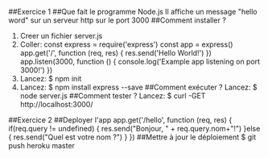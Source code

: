 
##Exercice 1
##Que fait le programme Node.js
Il affiche un message "hello word" sur un serveur http sur le port 3000
##Comment installer ?
1. Creer un fichier server.js
2. Coller: const express = require('express') const app = express()  app.get('/', function (req, res) {   res.send('Hello World!') })  app.listen(3000, function () {   console.log('Example app listening on port 3000!') }) 
3. Lancez: $ npm init
4. Lancez: $ npm install express --save
##Comment exécuter ?
Lancez: $ node server.js
##Comment tester ?
Lancez: $ curl -GET http://localhost:3000/

##Exercice 2
##Deployer l'app
app.get('/hello', function (req, res) {     if(req.query != undefined) {         res.send("Bonjour, " + req.query.nom+"!")     }else {         res.send("Quel est votre nom ?")     } })
##Mettre à jour le déploiement 
$ git push heroku master

